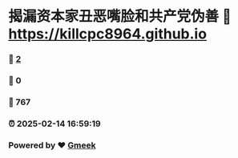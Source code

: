 # 揭漏资本家丑恶嘴脸和共产党伪善 :link: https://killcpc8964.github.io 
### :page_facing_up: [2](https://killcpc8964.github.io/tag.html) 
### :speech_balloon: 0 
### :hibiscus: 767 
### :alarm_clock: 2025-02-14 16:59:19 
### Powered by :heart: [Gmeek](https://github.com/Meekdai/Gmeek)

